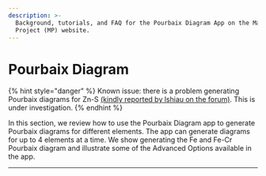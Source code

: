 ```yaml
---
description: >-
  Background, tutorials, and FAQ for the Pourbaix Diagram App on the Materials
  Project (MP) website.
---
```


# Pourbaix Diagram

{% hint style="danger" %}
Known issue: there is a problem generating Pourbaix diagrams for Zn-S [(kindly reported by lshiau on the forum)](https://matsci.org/t/unable-to-generate-pourbaix-diagram-zns/43329). This is under investigation.
{% endhint %}

In this section, we review how to use the Pourbaix Diagram app to generate Pourbaix diagrams for different elements. The app can generate diagrams for up to 4 elements at a time. We show generating the Fe and Fe-Cr Pourbaix diagram and illustrate some of the Advanced Options available in the app.

***
